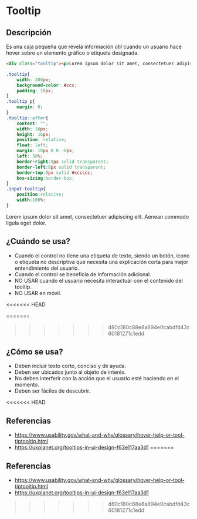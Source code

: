
# Tooltip

## Descripción
Es una caja pequeña que revela información útil cuando un usuario hace hover sobre un elemento gráfico o etiqueta designada.

```html
<div class="tooltip"><p>Lorem ipsum dolor sit amet, consectetuer adipiscing elit. Aenean commodo ligula eget dolor.</p></div>
```

```css
.tooltip{
    width: 300px;
    background-color: #ccc;
    padding: 10px;
}
.tooltip p{
    margin: 0;
}
.tooltip::after{
    content: "";
    width: 16px;
    height: 16px;
    position: relative;
    float: left;
    margin: 10px 0 0 -8px;
    left: 50%;
    border-right:8px solid transparent;
    border-left:8px solid transparent;
    border-top:8px solid #cccccc;
    box-sizing:border-box;
}
.input-tooltip{
    position:relative;
    width:100%;
}
```

<div class="tooltip"><p>Lorem ipsum dolor sit amet, consectetuer adipiscing elit. Aenean commodo ligula eget dolor.</p></div>

## ¿Cuándo se usa?
* Cuando el control no tiene una etiqueta de texto, siendo un botón, icono o etiqueta no descriptiva que necesita una explicación corta para mejor entendimiento del usuario.
* Cuando el control se beneficia de información adicional.
* NO USAR cuando el usuario necesita interactuar con el contenido del tooltip.
* NO USAR en móvil.

<<<<<<< HEAD

=======
>>>>>>> d80c180c88e8a894e0cabdfd43c60181271c1edd
## ¿Cómo se usa?
* Deben incluir texto corto, conciso y de ayuda.
* Deben ser ubicados junto al objeto de interés.
* No deben interferir con la acción que el usuario esté haciendo en el momento.
* Deben ser fáciles de descubrir.

<<<<<<< HEAD

## Referencias
* <https://www.usability.gov/what-and-why/glossary/hover-help-or-tool-tiptooltip.html>
* <https://uxplanet.org/tooltips-in-ui-design-f63e117aa3d1>
=======
## Referencias
* <https://www.usability.gov/what-and-why/glossary/hover-help-or-tool-tiptooltip.html>
* <https://uxplanet.org/tooltips-in-ui-design-f63e117aa3d1>

>>>>>>> d80c180c88e8a894e0cabdfd43c60181271c1edd
